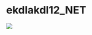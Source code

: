 # ekdlakdl12_NET

<img src="https://img.shields.io/badge/C#-E34F26?style=plastic&logo=html5&logoColor=white">
